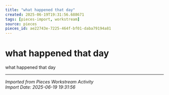 ```yaml
---
title: "what happened that day"
created: 2025-06-19T19:31:56.688671
tags: [pieces-import, workstream]
source: pieces
pieces_id: ae22743e-7225-464f-bf01-daba79194a81
---
```


# what happened that day

what happened that day

---
*Imported from Pieces Workstream Activity*  
*Import Date: 2025-06-19 19:31:56*
